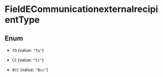 

# FieldECommunicationexternalrecipientType

## Enum


* `TO` (value: `"To"`)

* `CC` (value: `"Cc"`)

* `BCC` (value: `"Bcc"`)



